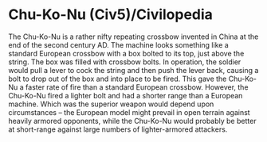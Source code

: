 # Chu-Ko-Nu (Civ5)/Civilopedia

The Chu-Ko-Nu is a rather nifty repeating crossbow invented in China at the end of the second century AD. The machine looks something like a standard European crossbow with a box bolted to its top, just above the string. The box was filled with crossbow bolts. In operation, the soldier would pull a lever to cock the string and then push the lever back, causing a bolt to drop out of the box and into place to be fired. This gave the Chu-Ko-Nu a faster rate of fire than a standard European crossbow. However, the Chu-Ko-Nu fired a lighter bolt and had a shorter range than a European machine. Which was the superior weapon would depend upon circumstances – the European model might prevail in open terrain against heavily armored opponents, while the Chu-Ko-Nu would probably be better at short-range against large numbers of lighter-armored attackers.